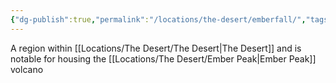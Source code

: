 ```yaml
---
{"dg-publish":true,"permalink":"/locations/the-desert/emberfall/","tags":["Location","Unexplored"],"updated":"2024-12-13T23:06:24.190+00:00"}
---
```


A region within [[Locations/The Desert/The Desert\|The Desert]] and is notable for housing the [[Locations/The Desert/Ember Peak\|Ember Peak]] volcano